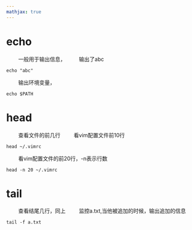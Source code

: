 ```yaml
---
mathjax: true
---
```


# echo 
&emsp;&emsp; 一般用于输出信息，
&emsp;&emsp; 输出了abc
```
echo "abc"
```
&emsp;&emsp; 输出环境变量， 
```
echo $PATH
```
<!---more-->
# head
&emsp;&emsp; 查看文件的前几行
&emsp;&emsp; 看vim配置文件前10行
```
head ~/.vimrc
```
&emsp;&emsp; 看vim配置文件的前20行，-n表示行数
```
head -n 20 ~/.vimrc
```

# tail
&emsp;&emsp; 查看结尾几行，同上
&emsp;&emsp; 监控a.txt,当他被追加的时候，输出追加的信息
```
tail -f a.txt
```

